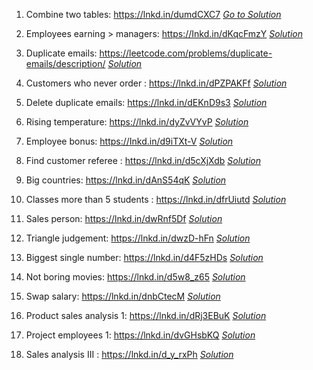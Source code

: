 1. Combine two tables: https://lnkd.in/dumdCXC7
   _[Go to Solution](./Solutions/Question1.sql)_

2. Employees earning > managers: https://Inkd.in/dKqcFmzY
   _[Solution](./Solutions/Question2.sql)_

3. Duplicate emails: https://leetcode.com/problems/duplicate-emails/description/
   _[Solution](./Solutions/Question3.sql)_

4. Customers who never order : https://lnkd.in/dPZPAKFf
   _[Solution](./Solutions/Question4.sql)_

5. Delete duplicate emails: https://lnkd.in/dEKnD9s3
   _[Solution](./Solutions/Question5.sql)_

6. Rising temperature: https://lnkd.in/dyZvVYvP
   _[Solution](./Solutions/Question6.sql)_

7. Employee bonus: https://Inkd.in/d9iTXt-V
   _[Solution](./Solutions/Question7.sql)_

8. Find customer referee : https://lnkd.in/d5cXjXdb
   _[Solution](./Solutions/Question8.sql)_

9. Big countries: https://lnkd.in/dAnS54qK
   _[Solution](./Solutions/Question9.sql)_

10. Classes more than 5 students : https://lnkd.in/dfrUiutd
    _[Solution](./Solutions/Question10.sql)_

11. Sales person: https://lnkd.in/dwRnf5Df
    _[Solution](./Solutions/Question11.sql)_

12. Triangle judgement: https://lnkd.in/dwzD-hFn
    _[Solution](./Solutions/Question12.sql)_

13. Biggest single number: https://lnkd.in/d4F5zHDs
    _[Solution](./Solutions/Question13.sql)_

14. Not boring movies: https://lnkd.in/d5w8_z65
    _[Solution](./Solutions/Question14.sql)_

15. Swap salary: https://lnkd.in/dnbCtecM
    _[Solution](./Solutions/Question15.sql)_

16. Product sales analysis 1: https://lnkd.in/dRj3EBuK
    _[Solution](./Solutions/Question16.sql)_

17. Project employees 1: https://lnkd.in/dvGHsbKQ
    _[Solution](./Solutions/Question17.sql)_

18. Sales analysis III : https://lnkd.in/d_y_rxPh
    _[Solution](./Solutions/Question18.sql)_
